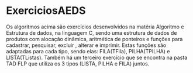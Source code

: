 # ExerciciosAEDS
 Os algoritmos acima são exercícios desenvolvidos na matéria Algoritmo e Estrutura de dados, na linguagem C, sendo uma estrutura de dados de produtos com alocação dinâmica, aritmética de ponteiros e funções para cadastrar, pesquisar, excluir , alterar e imprimir. Estas funções são adaptadas para cada tipo, sendo elas: FILA(TFila), PILHA(TPILHA) e LISTA(TListas). Também há um terceiro exercício que se encontra na pasta TAD FLP que utiliza os 3 tipos (LISTA, PILHA e FILA) juntos.  
